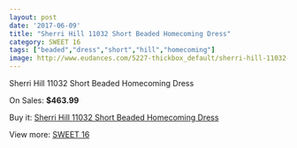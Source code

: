 ```yaml
---
layout: post
date: '2017-06-09'
title: "Sherri Hill 11032 Short Beaded Homecoming Dress"
category: SWEET 16
tags: ["beaded","dress","short","hill","homecoming"]
image: http://www.eudances.com/5227-thickbox_default/sherri-hill-11032-short-beaded-homecoming-dress.jpg
---
```

Sherri Hill 11032 Short Beaded Homecoming Dress

On Sales: **$463.99**
<a href="https://www.eudances.com/en/sweet-16/1759-sherri-hill-11032-short-beaded-homecoming-dress.html"><amp-img layout="responsive" width="600" height="600" src="//www.eudances.com/5227-thickbox_default/sherri-hill-11032-short-beaded-homecoming-dress.jpg" alt="Sherri Hill 11032 Short Beaded Homecoming Dress 0" /></a>
<a href="https://www.eudances.com/en/sweet-16/1759-sherri-hill-11032-short-beaded-homecoming-dress.html"><amp-img layout="responsive" width="600" height="600" src="//www.eudances.com/5231-thickbox_default/sherri-hill-11032-short-beaded-homecoming-dress.jpg" alt="Sherri Hill 11032 Short Beaded Homecoming Dress 1" /></a>
<a href="https://www.eudances.com/en/sweet-16/1759-sherri-hill-11032-short-beaded-homecoming-dress.html"><amp-img layout="responsive" width="600" height="600" src="//www.eudances.com/5230-thickbox_default/sherri-hill-11032-short-beaded-homecoming-dress.jpg" alt="Sherri Hill 11032 Short Beaded Homecoming Dress 2" /></a>
<a href="https://www.eudances.com/en/sweet-16/1759-sherri-hill-11032-short-beaded-homecoming-dress.html"><amp-img layout="responsive" width="600" height="600" src="//www.eudances.com/5229-thickbox_default/sherri-hill-11032-short-beaded-homecoming-dress.jpg" alt="Sherri Hill 11032 Short Beaded Homecoming Dress 3" /></a>
<a href="https://www.eudances.com/en/sweet-16/1759-sherri-hill-11032-short-beaded-homecoming-dress.html"><amp-img layout="responsive" width="600" height="600" src="//www.eudances.com/5228-thickbox_default/sherri-hill-11032-short-beaded-homecoming-dress.jpg" alt="Sherri Hill 11032 Short Beaded Homecoming Dress 4" /></a>

Buy it: [Sherri Hill 11032 Short Beaded Homecoming Dress](https://www.eudances.com/en/sweet-16/1759-sherri-hill-11032-short-beaded-homecoming-dress.html "Sherri Hill 11032 Short Beaded Homecoming Dress")

View more: [SWEET 16](https://www.eudances.com/en/18-sweet-16 "SWEET 16")